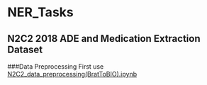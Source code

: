 # NER_Tasks
## N2C2 2018 ADE and Medication Extraction Dataset
###Data Preprocessing
First use [N2C2_data_preprocessing(BratToBIO).ipynb](N2C2_data_preprocessing(BratToBIO).ipynb) 
